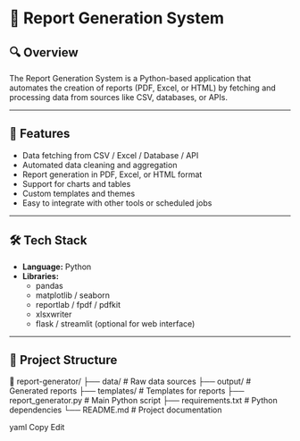 
# 📄 Report Generation System

## 🔍 Overview

The Report Generation System is a Python-based application that automates the creation of reports (PDF, Excel, or HTML) by fetching and processing data from sources like CSV, databases, or APIs.

---

## 🚀 Features

- Data fetching from CSV / Excel / Database / API  
- Automated data cleaning and aggregation  
- Report generation in PDF, Excel, or HTML format  
- Support for charts and tables  
- Custom templates and themes  
- Easy to integrate with other tools or scheduled jobs

---

## 🛠️ Tech Stack

- **Language:** Python  
- **Libraries:**  
  - pandas  
  - matplotlib / seaborn  
  - reportlab / fpdf / pdfkit  
  - xlsxwriter  
  - flask / streamlit (optional for web interface)

---

## 📂 Project Structure
📁 report-generator/
├── data/ # Raw data sources
├── output/ # Generated reports
├── templates/ # Templates for reports
├── report_generator.py # Main Python script
├── requirements.txt # Python dependencies
└── README.md # Project documentation

yaml
Copy
Edit

